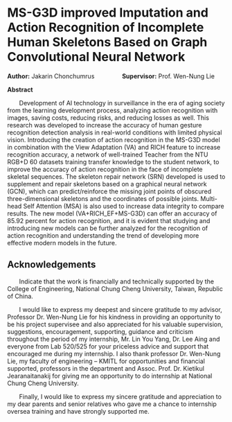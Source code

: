 # MS-G3D improved Imputation and Action Recognition of Incomplete Human Skeletons Based on Graph Convolutional Neural Network
**Author:** Jakarin Chonchumrus      **Supervisor:** Prof. Wen-Nung Lie

**Abstract**

&nbsp;&nbsp;&nbsp;&nbsp;&nbsp;&nbsp; Development of AI technology in surveillance in the era of aging society from the learning development process, analyzing action recognition with images, saving costs, reducing risks, and reducing losses as well. This research was developed to increase the accuracy of human gesture recognition detection analysis in real-world conditions with limited physical vision. Introducing the creation of action recognition in the MS-G3D model in combination with the View Adaptation (VA) and RICH feature to increase recognition accuracy, a network of well-trained Teacher from the NTU RGB+D 60 datasets training transfer knowledge to the student network, to improve the accuracy of action recognition in the face of incomplete skeletal sequences. The skeleton repair network (SRN) developed is used to supplement and repair skeletons based on a graphical neural network (GCN), which can predict/reinforce the missing joint points of obscured three-dimensional skeletons and the coordinates of possible joints. Multi-head Self Attention (MSA) is also used to increase data integrity to compare results. The new model (VA+RICH_EF+MS-G3D) can offer an accuracy of 85.92 percent for action recognition, and it is evident that studying and introducing new models can be further analyzed for the recognition of action recognition and understanding the trend of developing more effective modern models in the future.

## Acknowledgements
&nbsp;&nbsp;&nbsp;&nbsp;&nbsp;&nbsp; Indicate that the work is financially and technically supported by the College of Engineering, National Chung Cheng University, Taiwan, Republic of China.

&nbsp;&nbsp;&nbsp;&nbsp;&nbsp;&nbsp; I would like to express my deepest and sincere gratitude to my advisor, Professor Dr. Wen-Nung Lie for his kindness in providing an opportunity to be his project supervisee and also appreciated for his valuable supervision, suggestions, encouragement, supporting, guidance and criticism throughout the period of my internship, Mr. Lin You Yang, Dr. Lee Aing and everyone from Lab 520/525 for your priceless advice and support that encouraged me during my internship. I also thank professor Dr. Wen-Nung Lie, my faculty of engineering – KMITL for opportunities and financial supported, professors in the department and Assoc. Prof. Dr. Kietikul Jearanaitanakij for giving me an opportunity to do internship at National Chung Cheng University.

&nbsp;&nbsp;&nbsp;&nbsp;&nbsp;&nbsp; Finally, I would like to express my sincere gratitude and appreciation to my dear parents and senior relatives who gave me a chance to internship oversea training and have strongly supported me.
